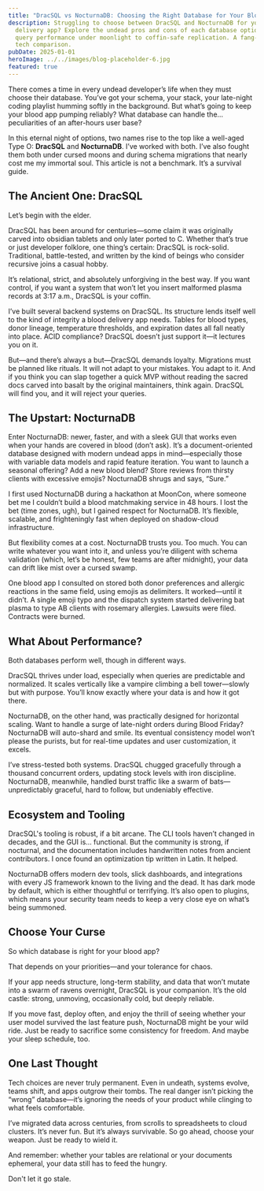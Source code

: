 ```yaml
---
title: "DracSQL vs NocturnaDB: Choosing the Right Database for Your Blood App"
description: Struggling to choose between DracSQL and NocturnaDB for your blood
  delivery app? Explore the undead pros and cons of each database option, from
  query performance under moonlight to coffin-safe replication. A fang-to-fang
  tech comparison.
pubDate: 2025-01-01
heroImage: ../../images/blog-placeholder-6.jpg
featured: true
---
```

There comes a time in every undead developer’s life when they must choose their database. You’ve got your schema, your stack, your late-night coding playlist humming softly in the background. But what’s going to keep your blood app pumping reliably? What database can handle the... peculiarities of an after-hours user base?

In this eternal night of options, two names rise to the top like a well-aged Type O: **DracSQL** and **NocturnaDB**. I’ve worked with both. I’ve also fought them both under cursed moons and during schema migrations that nearly cost me my immortal soul. This article is not a benchmark. It’s a survival guide.

## The Ancient One: DracSQL

Let’s begin with the elder.

DracSQL has been around for centuries—some claim it was originally carved into obsidian tablets and only later ported to C. Whether that’s true or just developer folklore, one thing’s certain: DracSQL is rock-solid. Traditional, battle-tested, and written by the kind of beings who consider recursive joins a casual hobby.

It’s relational, strict, and absolutely unforgiving in the best way. If you want control, if you want a system that won’t let you insert malformed plasma records at 3:17 a.m., DracSQL is your coffin.

I’ve built several backend systems on DracSQL. Its structure lends itself well to the kind of integrity a blood delivery app needs. Tables for blood types, donor lineage, temperature thresholds, and expiration dates all fall neatly into place. ACID compliance? DracSQL doesn’t just support it—it lectures you on it.

But—and there’s always a but—DracSQL demands loyalty. Migrations must be planned like rituals. It will not adapt to your mistakes. You adapt to it. And if you think you can slap together a quick MVP without reading the sacred docs carved into basalt by the original maintainers, think again. DracSQL will find you, and it will reject your queries.

## The Upstart: NocturnaDB

Enter NocturnaDB: newer, faster, and with a sleek GUI that works even when your hands are covered in blood (don’t ask). It’s a document-oriented database designed with modern undead apps in mind—especially those with variable data models and rapid feature iteration. You want to launch a seasonal offering? Add a new blood blend? Store reviews from thirsty clients with excessive emojis? NocturnaDB shrugs and says, “Sure.”

I first used NocturnaDB during a hackathon at MoonCon, where someone bet me I couldn’t build a blood matchmaking service in 48 hours. I lost the bet (time zones, ugh), but I gained respect for NocturnaDB. It’s flexible, scalable, and frighteningly fast when deployed on shadow-cloud infrastructure.

But flexibility comes at a cost. NocturnaDB trusts you. Too much. You can write whatever you want into it, and unless you’re diligent with schema validation (which, let’s be honest, few teams are after midnight), your data can drift like mist over a cursed swamp.

One blood app I consulted on stored both donor preferences and allergic reactions in the same field, using emojis as delimiters. It worked—until it didn’t. A single emoji typo and the dispatch system started delivering bat plasma to type AB clients with rosemary allergies. Lawsuits were filed. Contracts were burned.

## What About Performance?

Both databases perform well, though in different ways.

DracSQL thrives under load, especially when queries are predictable and normalized. It scales vertically like a vampire climbing a bell tower—slowly but with purpose. You’ll know exactly where your data is and how it got there.

NocturnaDB, on the other hand, was practically designed for horizontal scaling. Want to handle a surge of late-night orders during Blood Friday? NocturnaDB will auto-shard and smile. Its eventual consistency model won’t please the purists, but for real-time updates and user customization, it excels.

I’ve stress-tested both systems. DracSQL chugged gracefully through a thousand concurrent orders, updating stock levels with iron discipline. NocturnaDB, meanwhile, handled burst traffic like a swarm of bats—unpredictably graceful, hard to follow, but undeniably effective.

## Ecosystem and Tooling

DracSQL's tooling is robust, if a bit arcane. The CLI tools haven’t changed in decades, and the GUI is… functional. But the community is strong, if nocturnal, and the documentation includes handwritten notes from ancient contributors. I once found an optimization tip written in Latin. It helped.

NocturnaDB offers modern dev tools, slick dashboards, and integrations with every JS framework known to the living and the dead. It has dark mode by default, which is either thoughtful or terrifying. It’s also open to plugins, which means your security team needs to keep a very close eye on what’s being summoned.

## Choose Your Curse

So which database is right for your blood app?

That depends on your priorities—and your tolerance for chaos.

If your app needs structure, long-term stability, and data that won’t mutate into a swarm of ravens overnight, DracSQL is your companion. It’s the old castle: strong, unmoving, occasionally cold, but deeply reliable.

If you move fast, deploy often, and enjoy the thrill of seeing whether your user model survived the last feature push, NocturnaDB might be your wild ride. Just be ready to sacrifice some consistency for freedom. And maybe your sleep schedule, too.

## One Last Thought

Tech choices are never truly permanent. Even in undeath, systems evolve, teams shift, and apps outgrow their tombs. The real danger isn’t picking the “wrong” database—it’s ignoring the needs of your product while clinging to what feels comfortable.

I’ve migrated data across centuries, from scrolls to spreadsheets to cloud clusters. It’s never fun. But it’s always survivable. So go ahead, choose your weapon. Just be ready to wield it.

And remember: whether your tables are relational or your documents ephemeral, your data still has to feed the hungry.

Don't let it go stale.